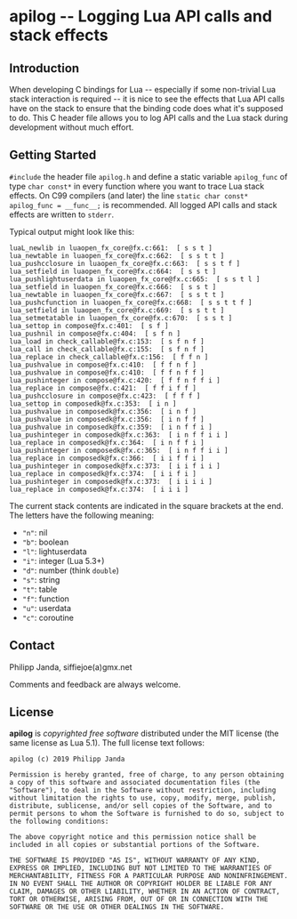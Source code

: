 #          apilog -- Logging Lua API calls and stack effects         #

##                           Introduction                           ##

When developing C bindings for Lua -- especially if some non-trivial
Lua stack interaction is required -- it is nice to see the effects
that Lua API calls have on the stack to ensure that the binding code
does what it's supposed to do. This C header file allows you to log
API calls and the Lua stack during development without much effort.


##                          Getting Started                         ##

`#include` the header file `apilog.h` and define a static variable
`apilog_func` of type `char const*` in every function where you want
to trace Lua stack effects. On C99 compilers (and later) the line
`static char const* apilog_func = __func__;` is recommended. All
logged API calls and stack effects are written to `stderr`.

Typical output might look like this:

```
luaL_newlib in luaopen_fx_core@fx.c:661:  [ s s t ]
lua_newtable in luaopen_fx_core@fx.c:662:  [ s s t t ]
lua_pushcclosure in luaopen_fx_core@fx.c:663:  [ s s t f ]
lua_setfield in luaopen_fx_core@fx.c:664:  [ s s t ]
lua_pushlightuserdata in luaopen_fx_core@fx.c:665:  [ s s t l ]
lua_setfield in luaopen_fx_core@fx.c:666:  [ s s t ]
lua_newtable in luaopen_fx_core@fx.c:667:  [ s s t t ]
lua_pushcfunction in luaopen_fx_core@fx.c:668:  [ s s t t f ]
lua_setfield in luaopen_fx_core@fx.c:669:  [ s s t t ]
lua_setmetatable in luaopen_fx_core@fx.c:670:  [ s s t ]
lua_settop in compose@fx.c:401:  [ s f ]
lua_pushnil in compose@fx.c:404:  [ s f n ]
lua_load in check_callable@fx.c:153:  [ s f n f ]
lua_call in check_callable@fx.c:155:  [ s f n f ]
lua_replace in check_callable@fx.c:156:  [ f f n ]
lua_pushvalue in compose@fx.c:410:  [ f f n f ]
lua_pushvalue in compose@fx.c:410:  [ f f n f f ]
lua_pushinteger in compose@fx.c:420:  [ f f n f f i ]
lua_replace in compose@fx.c:421:  [ f f i f f ]
lua_pushcclosure in compose@fx.c:423:  [ f f f ]
lua_settop in composedk@fx.c:353:  [ i n ]
lua_pushvalue in composedk@fx.c:356:  [ i n f ]
lua_pushvalue in composedk@fx.c:356:  [ i n f f ]
lua_pushvalue in composedk@fx.c:359:  [ i n f f i ]
lua_pushinteger in composedk@fx.c:363:  [ i n f f i i ]
lua_replace in composedk@fx.c:364:  [ i n f f i ]
lua_pushinteger in composedk@fx.c:365:  [ i n f f i i ]
lua_replace in composedk@fx.c:366:  [ i i f f i ]
lua_pushinteger in composedk@fx.c:373:  [ i i f i i ]
lua_replace in composedk@fx.c:374:  [ i i f i ]
lua_pushinteger in composedk@fx.c:373:  [ i i i i ]
lua_replace in composedk@fx.c:374:  [ i i i ]
```

The current stack contents are indicated in the square brackets at the
end. The letters have the following meaning:

*   `"n"`: nil
*   `"b"`: boolean
*   `"l"`: lightuserdata
*   `"i"`: integer (Lua 5.3+)
*   `"d"`: number (think `double`)
*   `"s"`: string
*   `"t"`: table
*   `"f"`: function
*   `"u"`: userdata
*   `"c"`: coroutine


##                              Contact                             ##

Philipp Janda, siffiejoe(a)gmx.net

Comments and feedback are always welcome.


##                              License                             ##

**apilog** is *copyrighted free software* distributed under the MIT
license (the same license as Lua 5.1). The full license text follows:

    apilog (c) 2019 Philipp Janda

    Permission is hereby granted, free of charge, to any person obtaining
    a copy of this software and associated documentation files (the
    "Software"), to deal in the Software without restriction, including
    without limitation the rights to use, copy, modify, merge, publish,
    distribute, sublicense, and/or sell copies of the Software, and to
    permit persons to whom the Software is furnished to do so, subject to
    the following conditions:

    The above copyright notice and this permission notice shall be
    included in all copies or substantial portions of the Software.

    THE SOFTWARE IS PROVIDED "AS IS", WITHOUT WARRANTY OF ANY KIND,
    EXPRESS OR IMPLIED, INCLUDING BUT NOT LIMITED TO THE WARRANTIES OF
    MERCHANTABILITY, FITNESS FOR A PARTICULAR PURPOSE AND NONINFRINGEMENT.
    IN NO EVENT SHALL THE AUTHOR OR COPYRIGHT HOLDER BE LIABLE FOR ANY
    CLAIM, DAMAGES OR OTHER LIABILITY, WHETHER IN AN ACTION OF CONTRACT,
    TORT OR OTHERWISE, ARISING FROM, OUT OF OR IN CONNECTION WITH THE
    SOFTWARE OR THE USE OR OTHER DEALINGS IN THE SOFTWARE.

